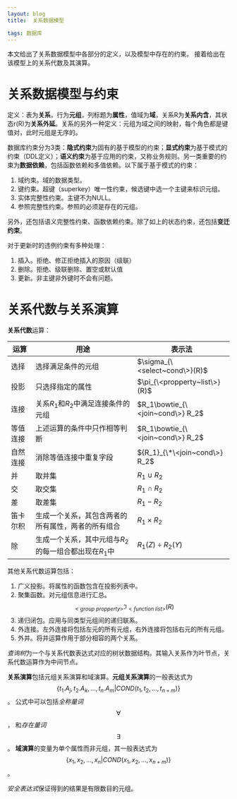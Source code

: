 ```yaml
---
layout: blog
title:  关系数据模型

tags: 数据库
---
```


本文给出了关系数据模型中各部分的定义，以及模型中存在的约束。
接着给出在该模型上的关系代数及其演算。

<!--more-->

# 关系数据模型与约束

定义：表为**关系**，行为**元组**，列标题为**属性**，值域为**域**，关系R为**关系内含**，其状态r(R)为**关系外延**。关系的另外一种定义：元组为域之间的映射，每个角色都是键值对，此时元组是无序的。

数据库约束分为3类：**隐式约束**为固有的基于模型的约束；**显式约束**为基于模式的约束（DDL定义）；**语义约束**为基于应用的约束，又称业务规则。另一类重要的约束为**数据依赖**，包括函数依赖和多值依赖。以下属于基于模式的约束：

1. 域约束。域的数据类型。
2. 键约束。超键（superkey）唯一性约束，候选键中选一个主键来标识元组。
3. 实体完整性约束。主键不为NULL。
4. 参照完整性约束。参照的必须是存在的元组。

另外，还包括语义完整性约束、函数依赖约束。除了如上的状态约束，还包括**变迁约束**。

对于更新时的违例约束有多种处理：

1. 插入。拒绝、修正拒绝插入的原因（级联）
2. 删除。拒绝、级联删除、置空或默认值
3. 更新。非主键非外键时不会有问题。

# 关系代数与关系演算

**关系代数**运算：

运算 | 用途 | 表示法
--- | --- | ---
选择 | 选择满足条件的元组 | $\sigma_{\<select~cond\>}(R)$
投影 | 只选择指定的属性   | $\pi_{\<propperty~list\>}(R)$
连接 | 关系$R_1$和$R_2$中满足连接条件的元组 | $R_1\bowtie_{\<join~cond\>} R_2$
等值连接 | 上述运算的条件中只作相等判断 | $R_1\bowtie_{\<join~cond\>} R_2$
自然连接 | 消除等值连接中重复字段 | ${R_1}_{\*\<join~cond\>} R_2$
并  | 取并集 | $R_1\cup R_2$
交  | 取交集 | $R_1\cap R_2$
差  | 取差集 | $R_1 - R_2$
笛卡尔积 | 生成一个关系，其包含两者的所有属性，两者的所有组合 | $R_1 \times R_2$
除 | 生成一个关系，其中元组与$R_2$的每一组合都出现在$R_1$中 | $R_1(Z) \div R_2(Y)$

其他关系代数运算包括：

1. 广义投影。将属性的函数包含在投影列表中。
2. 聚集函数。对元组信息进行汇总。$$_{<group~propperty>}\Im_{<function~list>}(R)$$
3. 递归闭包。应用与同类型元组间的递归联系。
4. 外连接。左外连接将包括左元的所有元组，右外连接将包括右元的所有元组。
5. 外并。将并运算作用于部分相容的两个关系。

*查询树*为一个与关系代数表达式对应的树状数据结构。其输入关系作为叶节点，关系代数运算作为中间节点。

**关系演算**包括元组关系演算和域演算。**元组关系演算**的一般表达式为
$$\{t_1.A_j, t_2.A_k, ..., t_n.A_m|COND(t_1, t_2, ...,t_{n+m})\}$$。
公式中可以包括*全称量词*
$$\forall$$，
和*存在量词*
$$\exists$$。
**域演算**的变量为单个属性而非元组，其一般表达式为
$$\{x_1,x_2,...,x_n | COND(x_1,x_2,...,x_{n+m})\}$$。

*安全表达式*保证得到的结果是有限数目的元组。

